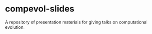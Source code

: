 compevol-slides
===============

A repository of presentation materials for giving talks on computational evolution.
